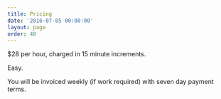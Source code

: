 ```yaml
---
title: Pricing
date: '2016-07-05 00:00:00'
layout: page
order: 40
---
```

$28 per hour, charged in 15 minute increments.

Easy.

You will be invoiced weekly (if work required) with seven day payment terms.